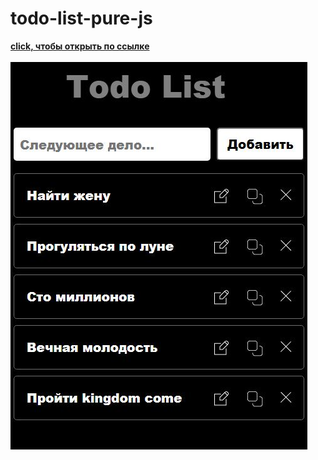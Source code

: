 # todo-list-pure-js
<a href="https://westerovs.github.io/todo-list-pure-js/."><b>click, чтобы открыть по ссылке<b></a>
<br>
<br>
<img src="cover.JPG"/>

